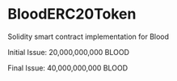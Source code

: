 # BloodERC20Token

Solidity smart contract implementation for Blood

Initial Issue: 20,000,000,000 BLOOD

Final Issue: 40,000,000,000 BLOOD
